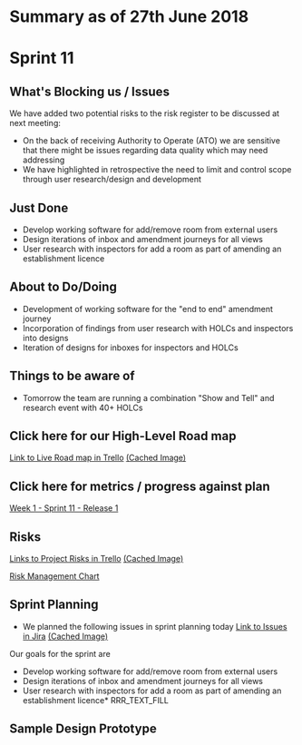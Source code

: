 # Summary as of 27th June 2018 
# Sprint 11
## What's Blocking us / Issues
We have added two potential risks to the risk register to be discussed at next meeting:
* On the back of receiving Authority to Operate (ATO) we are sensitive that there might be issues regarding data quality which may need addressing
* We have highlighted in retrospective the need to limit and control scope through user research/design and development

## Just Done
* Develop working software for add/remove room from external users
* Design iterations of inbox and amendment journeys for all views
* User research with inspectors for add a room as part of amending an establishment licence

## About to Do/Doing
* Development of working software for the "end to end" amendment journey
* Incorporation of findings from user research with HOLCs and inspectors into designs
* Iteration of designs for inboxes for inspectors and HOLCs

## Things to be aware of
* Tomorrow the team are running a combination "Show and Tell" and research event with 40+ HOLCs 

## Click here for our High-Level Road map
[Link to Live Road map in Trello](https://trello.com/b/gDQdE01u/asl-roadmap)    [\(Cached Image\)](graphs/ASLRoadMap27062018.jpg)

## Click here for metrics / progress against plan
[Week 1 - Sprint 11 - Release 1](graphs/progress27062018.png)

## Risks
[Links to Project Risks in Trello](https://trello.com/b/VuFuCL7t/risk-register-and-kpis-asl-delivery)    [\(Cached Image\)](graphs/ASLRiskRegister27062018.jpg)

[Risk Management Chart](graphs/risk27062018.png)

## Sprint Planning
* We planned the following issues in sprint planning today [Link to Issues in Jira](https://jira.digital.homeoffice.gov.uk/secure/RapidBoard.jspa?rapidView=261)    [\(Cached Image\)](graphs/sprint27062018.png)

Our goals for the sprint are
* Develop working software for add/remove room from external users
* Design iterations of inbox and amendment journeys for all views
* User research with inspectors for add a room as part of amending an establishment licence* RRR_TEXT_FILL

## Sample Design Prototype


